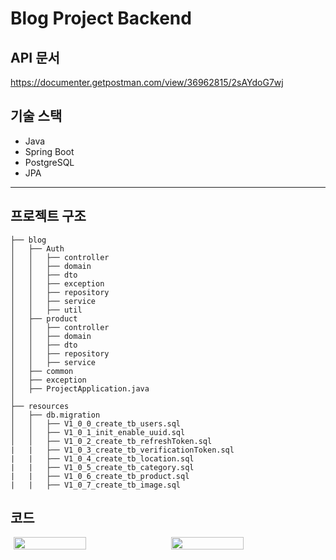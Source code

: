 # Blog Project Backend

## API 문서
https://documenter.getpostman.com/view/36962815/2sAYdoG7wj

## 기술 스택
- Java
- Spring Boot
- PostgreSQL
- JPA

---

## 프로젝트 구조

```plaintext
├── blog
│   ├── Auth
│   │   ├── controller
│   │   ├── domain
│   │   ├── dto
│   │   ├── exception
│   │   ├── repository
│   │   ├── service
│   │   ├── util
│   ├── product
│   │   ├── controller
│   │   ├── domain
│   │   ├── dto
│   │   ├── repository
│   │   ├── service
│   ├── common
│   ├── exception
│   ├── ProjectApplication.java
│
├── resources
│   ├── db.migration
│   │   ├── V1_0_0_create_tb_users.sql
│   │   ├── V1_0_1_init_enable_uuid.sql
│   │   ├── V1_0_2_create_tb_refreshToken.sql
|   |   ├── V1_0_3_create_tb_verificationToken.sql
|   |   ├── V1_0_4_create_tb_location.sql
|   |   ├── V1_0_5_create_tb_category.sql
|   |   ├── V1_0_6_create_tb_product.sql
|   |   ├── V1_0_7_create_tb_image.sql
```
## 코드
<div style="display: flex; justify-content: center; gap: 10px;">
  <img src="https://github.com/user-attachments/assets/fc02b7d1-6d7b-496d-b37c-1e529d3e6611" width="48%">
  <img src="https://github.com/user-attachments/assets/ef39aa07-5812-445e-9582-21d6614101bc" width="48%">
</div>

